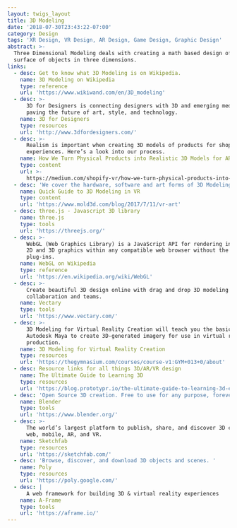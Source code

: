 ```yaml
---
layout: twigs_layout
title: 3D Modeling
date: '2018-07-30T23:43:22-07:00'
category: Design
tags: 'XR Design, VR Design, AR Design, Game Design, Graphic Design'
abstract: >-
  Three Dimensional Modeling deals with creating a math based design of the
  surface of objects in three dimensions.
links:
  - desc: Get to know what 3D Modeling is on Wikipedia.
    name: 3D Modeling on Wikipedia
    type: reference
    url: 'https://www.wikiwand.com/en/3D_modeling'
  - desc: >-
      3D for Designers is connecting designers with 3D and emerging mediums
      paving the future of art, style, and technology.
    name: 3D for Designers
    type: resources
    url: 'http://www.3dfordesigners.com/'
  - desc: >-
      Realism is important when creating 3D models of products for shopping
      experiences. Here’s a look into our process.
    name: How We Turn Physical Products into Realistic 3D Models for AR
    type: content
    url: >-
      https://medium.com/shopify-vr/how-we-turn-physical-products-into-realistic-3d-models-for-ar-13f9dc20d964
  - desc: 'We cover the hardware, software and art forms of 3D Modeling in VR.'
    name: Quick Guide to 3D Modeling in VR
    type: content
    url: 'https://www.mold3d.com/blog/2017/7/11/vr-art'
  - desc: three.js - Javascript 3D library
    name: three.js
    type: tools
    url: 'https://threejs.org/'
  - desc: >-
      WebGL (Web Graphics Library) is a JavaScript API for rendering interactive
      2D and 3D graphics within any compatible web browser without the use of
      plug-ins.
    name: WebGL on Wikipedia
    type: reference
    url: 'https://en.wikipedia.org/wiki/WebGL'
  - desc: >-
      Create beautiful 3D design online with drag and drop 3D modeling tool for
      collaboration and teams.
    name: Vectary
    type: tools
    url: 'https://www.vectary.com/'
  - desc: >-
      3D Modeling for Virtual Reality Creation will teach you the basics of
      Autodesk Maya to create 3D-generated imagery for use in virtual reality
      production.
    name: 3D Modeling for Virtual Reality Creation
    type: resources
    url: 'https://thegymnasium.com/courses/course-v1:GYM+013+0/about'
  - desc: Resource links for all things 3D/AR/VR design
    name: The Ultimate Guide to Learning 3D
    type: resources
    url: 'https://blog.prototypr.io/the-ultimate-guide-to-learning-3d-e69a3a64231e'
  - desc: 'Open Source 3D creation. Free to use for any purpose, forever.'
    name: Blender
    type: tools
    url: 'https://www.blender.org/'
  - desc: >-
      The world’s largest platform to publish, share, and discover 3D content on
      web, mobile, AR, and VR.
    name: Sketchfab
    type: resources
    url: 'https://sketchfab.com/'
  - desc: 'Browse, discover, and download 3D objects and scenes. '
    name: Poly
    type: resources
    url: 'https://poly.google.com/'
  - desc: |
      A web framework for building 3D & virtual reality experiences
    name: A-Frame
    type: tools
    url: 'https://aframe.io/'
---
```


